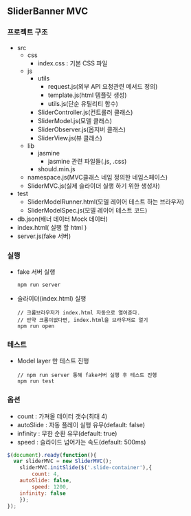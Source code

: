 ## SliderBanner MVC
### 프로젝트 구조
- src
  - css
    - index.css : 기본 CSS 파일
  - js
    - utils
      - request.js(외부 API 요청관련 메서드 정의)
      - template.js(html 템플릿 생성)
      - utils.js(단순 유틸리티 함수)
    - SliderController.js(컨트롤러 클래스)
    - SliderModel.js(모델 클래스)
    - SliderObserver.js(옵저버 클래스)
    - SliderView.js(뷰 클래스)
  - lib
    - jasmine
      - jasmine 관련 파일들(.js, .css)
    - should.min.js
  - namespace.js(MVC클래스 네임 정의한 네임스페이스)
  - SliderMVC.js(실제 슬라이더 실행 하기 위한 생성자)
- test
  - SliderModelRunner.html(모델 레이어 테스트 하는 브라우저)
  - SliderModelSpec.js(모델 레이어 테스트 코드)
- db.json(배너 데이터 Mock 데이터)
- index.html( 실행 할 html )
- server.js(fake 서버)

### 실행

- fake 서버 실행
  ````
  npm run server
  ````
- 슬라이더(index.html) 실행
  ````
  // 크롬브라우저가 index.html 자동으로 열어준다.
  // 만약 크롬이없다면, index.html을 브라우저로 열기
  npm run open
  ````

### 테스트

- Model layer 만 테스트 진행
  ````
  // npm run server 통해 fake서버 실행 후 테스트 진행
  npm run test
  ````

### 옵션

- count : 가져올 데이터 갯수(최대 4)
- autoSlide : 자동 플레이 실행 유무(default: false)
- infinity : 무한 순환 유무(default: true)
- speed : 슬라이드 넘어가는 속도(default: 500ms)

````javascript
$(document).ready(function(){
  var sliderMVC = new SliderMVC();
	sliderMVC.initSlide($('.slide-container'),{
		count: 4,
    autoSlide: false,
		speed: 1200,
    infinity: false
	});
});
````
